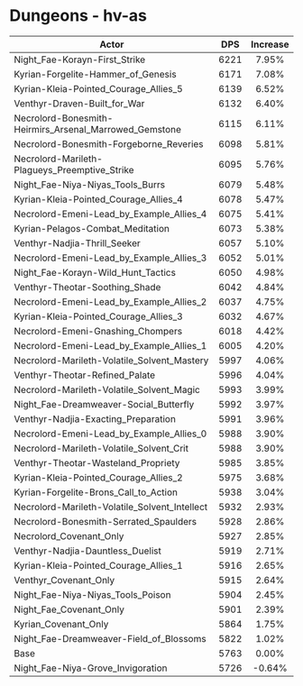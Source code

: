# Dungeons - hv-as
| Actor | DPS | Increase |
|---|:---:|:---:|
|Night_Fae-Korayn-First_Strike|6221|7.95%|
|Kyrian-Forgelite-Hammer_of_Genesis|6171|7.08%|
|Kyrian-Kleia-Pointed_Courage_Allies_5|6139|6.52%|
|Venthyr-Draven-Built_for_War|6132|6.40%|
|Necrolord-Bonesmith-Heirmirs_Arsenal_Marrowed_Gemstone|6115|6.11%|
|Necrolord-Bonesmith-Forgeborne_Reveries|6098|5.81%|
|Necrolord-Marileth-Plagueys_Preemptive_Strike|6095|5.76%|
|Night_Fae-Niya-Niyas_Tools_Burrs|6079|5.48%|
|Kyrian-Kleia-Pointed_Courage_Allies_4|6078|5.47%|
|Necrolord-Emeni-Lead_by_Example_Allies_4|6075|5.41%|
|Kyrian-Pelagos-Combat_Meditation|6073|5.38%|
|Venthyr-Nadjia-Thrill_Seeker|6057|5.10%|
|Necrolord-Emeni-Lead_by_Example_Allies_3|6052|5.01%|
|Night_Fae-Korayn-Wild_Hunt_Tactics|6050|4.98%|
|Venthyr-Theotar-Soothing_Shade|6042|4.84%|
|Necrolord-Emeni-Lead_by_Example_Allies_2|6037|4.75%|
|Kyrian-Kleia-Pointed_Courage_Allies_3|6032|4.67%|
|Necrolord-Emeni-Gnashing_Chompers|6018|4.42%|
|Necrolord-Emeni-Lead_by_Example_Allies_1|6005|4.20%|
|Necrolord-Marileth-Volatile_Solvent_Mastery|5997|4.06%|
|Venthyr-Theotar-Refined_Palate|5996|4.04%|
|Necrolord-Marileth-Volatile_Solvent_Magic|5993|3.99%|
|Night_Fae-Dreamweaver-Social_Butterfly|5992|3.97%|
|Venthyr-Nadjia-Exacting_Preparation|5991|3.96%|
|Necrolord-Emeni-Lead_by_Example_Allies_0|5988|3.90%|
|Necrolord-Marileth-Volatile_Solvent_Crit|5988|3.90%|
|Venthyr-Theotar-Wasteland_Propriety|5985|3.85%|
|Kyrian-Kleia-Pointed_Courage_Allies_2|5975|3.68%|
|Kyrian-Forgelite-Brons_Call_to_Action|5938|3.04%|
|Necrolord-Marileth-Volatile_Solvent_Intellect|5932|2.93%|
|Necrolord-Bonesmith-Serrated_Spaulders|5928|2.86%|
|Necrolord_Covenant_Only|5927|2.85%|
|Venthyr-Nadjia-Dauntless_Duelist|5919|2.71%|
|Kyrian-Kleia-Pointed_Courage_Allies_1|5916|2.65%|
|Venthyr_Covenant_Only|5915|2.64%|
|Night_Fae-Niya-Niyas_Tools_Poison|5904|2.45%|
|Night_Fae_Covenant_Only|5901|2.39%|
|Kyrian_Covenant_Only|5864|1.75%|
|Night_Fae-Dreamweaver-Field_of_Blossoms|5822|1.02%|
|Base|5763|0.00%|
|Night_Fae-Niya-Grove_Invigoration|5726|-0.64%|
